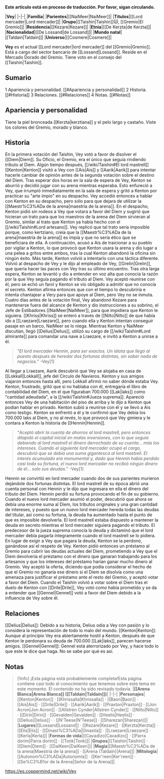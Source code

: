 **Este artículo está en proceso de traducción. Por favor, sigan circulando.**


|**Vey**|
|-|-|
|**Familia**|
|**Parientes**|[[NaiMeer\|NaiMeer]]|
|**Títulos**|[[Lord mercader\|Lord mercader]]|
|**Grupo**|[[Taishin\|Taishin]]🐱︎, [[Gremio\|El Gremio]]|
|**Residencia**|[[Kezare\|Kezare]]|
|**Etnia**|[[De Kerzta\|de Kerzta]]|
|**Nacionalidad**|[[De Lossand\|de Lossand]]|
|**Mundo natal**|[[Taldain\|Taldain]]|
|**Universo**|[[Cosmere\|Cosmere]]|

**Vey** es el actual [[Lord mercader\|lord mercader]] del [[Gremio\|Gremio]]. Está a cargo del sector bancario de [[Lossand\|Lossand]]. Reside en el Mercado Dorado del Gremio. Tiene voto en el consejo del [[Taishin\|Taishin]].

## Sumario

1 Apariencia y personalidad. [[#Apariencia y personalidad]] 
2 Historia. [[#Historia]] 
3 Relaciones. [[#Relaciones]] 
4 Notas. [[#Notas]] 


## Apariencia y personalidad
Tiene la piel bronceada [[Kerzta\|kerztiana]] y el pelo largo y castaño. Viste los colores del Gremio, morado y blanco.

## Historia
En la primera votación del Taishin, Vey votó a favor de disolver el [[Diem\|Diem]]. Su Oficio, el Gremio, era el único que seguía rindiendo tributo al Diem.
Algún tiempo después, [[/wiki/Taishin#El lord mastrell]] [[Kenton\|Kenton]] visitó a Vey con [[Ais\|Ais]] y [[Aarik\|Aarik]] para intentar hacerle cambiar de opinión antes de la segunda votación sobre el destino del Diem. Tras esperar dos horas en la sala de espera de Vey, Kenton se aburrió y decidió jugar con su arena mientras esperaba. Esto enfureció a Vey, que irrumpió inmediatamente en la sala de espera y gritó a Kenton por practicar su "arte impío" en su despacho. Vey accedió entonces a hablar con Kenton en su despacho, pero sólo para que dejara de utilizar la [[Maestr%C3%ADa de la arena\|maestría de la arena]]. En el despacho, Kenton pidió sin rodeos a Vey que votara a favor del Diem y sugirió que hicieran un trato para que los maestros de la arena del Diem sirvieran al Gremio, similar al trato que Kenton ya había hecho con el [[/wiki/Taishin#Lord artesano]]. Vey replicó que tal trato sería imposible porque, como kertziano, creía que la [[Maestr%C3%ADa de la arena\|maestría de la arena]] es impía y que no sería ético que se beneficiara de ella. A continuación, acusó a Ais de traicionar a su pueblo por vigilar a Kenton, lo que provocó que Kenton usara la arena y dio lugar a una pelea a gritos entre ambos, tras la cual Kenton abandonó la oficina sin ningún éxito.
Más tarde, Kenton volvió a intentarlo con una táctica diferente. Volvió al despacho de Vey y le dijo al empleado de Vey, [[Grelin\|Grelin]], que quería hacer las paces con Vey tras su último encuentro. Tras otra larga espera, Kenton se levantó y dio a entender en voz alta que conocía la razón por la que Vey seguía pagando el tributo al Diem. Vey aceptó reunirse con él, pero se echó un farol y Kenton se vio obligado a admitir que no conocía el secreto. Kenton afirma entonces que con el tiempo lo descubriría e intenta chantajear a Very para que apoye al Diem, pero Vey no se inmuta.
Cuatro días antes de la votación final, Vey abandonó Kezare para mantenerse fuera del alcance de Kenton y dio instrucciones a su sobrino, el Jefe de Estibadores [[NaiMeer\|NaiMeer]], para que impidiera que Kenton le siguiera. [[Khriss\|Khriss]] se enteró a través de [[Nilto\|Nilto]] de que había ido a [[Lraezare\|Lraezare]], pero cuando ella y Kenton intentan conseguir pasaje en un barco, NaiMeer se lo niega. Mientras Kenton y NaiMeer discutían, llegó [[Delius\|Delius]], utilizó su cargo de [[/wiki/Taishin#Lord almirante]] para comandar una nave a Lraezare, e invitó a Kenton a unirse a él.

>“*El lord mercader Hennin, para ser exactos. Un idiota que llegó al puesto después de heredar dos fortunas distintas, sin saber nada de negocios.*”
\-Vey[1]

Al llegar a Lraezare, Aarik descubrió que Vey se alojaba en casa de [[Lokkall\|Lokkall]], jefe del Círculo de Navieros. Kenton y sus amigos viajaron entonces hasta allí, pero Lokkall afirmó no saber dónde estaba Vey. Kenton, frustrado, gritó que si no hablaba con él, entregaría el libro de contabilidad del Diem, en el que figuraban 700.000 [[Lak\|laks]] como "cantidad adeudada", a la [[/wiki/Taishin#Jueza suprema]]. Apareció entonces Vey de una habitación del piso de arriba y le dijo a Kenton que podían hablar en privado. Kenton subió a reunirse con él y se llevó a Ais como testigo. Kenton se enfrentó a él y le confirmó que Vey debía los 700.000 laks al Diem, y no al revés, lo que provocó que Vey gimiera y le contara a Kenton la historia de [[Hennin\|Hennin]].

>“*Aceptó abrir la cuenta de ahorros al lord mastrell, pero entonces dilapidó el capital inicial en malas inversiones, con lo que seguía debiendo al lord mastrell el dinero derrochado de su cuenta… más los intereses. Cuando el siguiente lord mercader ocupó el cargo, descubrió que se debía una suma gigantesca al lord mastrell. El interés acumulado era monumental y, dado que Hennin había perdido casi toda su fortuna, el nuevo lord mercader no recibió ningún dinero de él… solo sus deudas.*”
\-Vey[1]

Hennin se convirtió en lord mercader cuando dos de sus parientes murieron dejándole dos fortunas distintas. El lord mastrell de su época abrió una cuenta personal con Hennin y le dijo que ingresara en ella el dinero del tributo del Diem. Hennin perdió su fortuna provocando el fin de su gobierno. Cuando el nuevo lord mercader asumió el poder, descubrió que ahora se debía una enorme suma al Diem, los tributos originales y una gran cantidad de intereses, y puesto que un nuevo lord mercader hereda todas las deudas del titular, así como su fortuna, la deuda ha aumentado hasta el punto de que es imposible devolverla. El lord mastrell estaba dispuesto a mantener la deuda en secreto mientras el lord mercader siguiera pagando el tributo. El predecesor de la jueza suprema conocía la deuda y dictaminó que el lord mercader debía pagarla íntegramente cuando el lord mastrell se lo pidiera.
En lugar de exigir a Vey que pagara la deuda, Kenton se la perdonó, ganándose así el respeto de Vey. Kenton pidió entonces un préstamo al Gremio para cubrir las deudas actuales del Diem, prometiendo a Vey que el Diem devolvería el préstamo con el dinero que ganaran trabajando para los artesanos y que los intereses del préstamo harían ganar mucho dinero al Gremio. Vey aceptó la oferta, diciendo que podía considerar el hecho de que el Gremio no ganaría ese dinero si el Diem se disolvía como una amenaza para justificar el préstamo ante el resto del Gremio, y aceptó votar a favor del Diem. Cuando el Taishin volvió a votar sobre el Diem tras el duelo de Kenton con [[Drile\|Drile]], Vey votó como había prometido y se da a entender que [[Gennel\|Gennel]] votó a favor del Diem debido a la influencia de Vey sobre él.

## Relaciones
[[Delius\|Delius]]: Debido a su historia, Delius odia a Vey con pasión y lo considera la representación de todo lo malo del mundo.
[[Kenton\|Kenton]]: Aunque al principio Vey era abiertamente hostil a Kenton, después de que Kenton le perdonara su deuda de 700.000 [[Lak\|laks]], parecen hacerse amigos.
[[Gennel\|Gennel]]: Gennel está aterrorizado por Vey, y hace todo lo que este le dice que haga. No se sabe por qué es así.
## Notas

> [!info] ¡Esta página está probablemente completa!Esta página contiene casi todo el conocimiento que tenemos sobre este tema en este momento.
El contenido no ha sido revisado todavía.
|**[[Arena Blanca\|Arena Blanca]] ([[Taldain\|Taldain]])**|
|-|-|
|**Personajes**|[[Kenton\|Kenton]] · [[Khrissalla\|Khrissalla]] · [[Baon\|Baon]] · [[Ais\|Ais]] · [[Drile\|Drile]] · [[Aarik\|Aarik]] · [[Praxton\|Praxton]] · [[Jon Acron\|Jon Acron]] · [[Allstren Cynder\|Allstren Cynder]] · [[Nilto\|Nilto]] · [[Dirin\|Dirin]] · [[Gevalden\|Gevalden]] · [[Heelis\|Heelis]] · [[Delius\|Delius]] ·  · [[N'Teese\|N'Teese]] · [[Sharezan\|Sharezan]]|
|**Lugares**|[[Lossand\|Lossand]] · [[Kezare\|Kezare]] · [[Kerzta\|Kerzta]] · [[Elis\|Elis]] · [[Dinast%C3%ADa\|Dinastía]] · [[Lraezare\|Lraezare]] · [[Kerla\|Kerla]]|
|**Formas de vida**|[[Cavadizo\|Cavadizo]] · [[Parra dorim\|Parra dorim]] · [[Tonk\|Tonk]]|
|**Grupos**|[[Taishin\|Taishin]] · [[Diem\|Diem]] · [[DaiKeen\|DaiKeen]]|
|**Magia**|[[Maestr%C3%ADa de la arena\|Maestría de la arena]] · [[Arena (Taldain)\|Arena]]|
|**Mitología**|[[Autonom%C3%ADa\|Autonomía]] · [[Ker'reen\|Ker'reen]] · [[Se%C3%B1or de la Arena\|Señor de la Arena]]|



https://es.coppermind.net/wiki/Vey